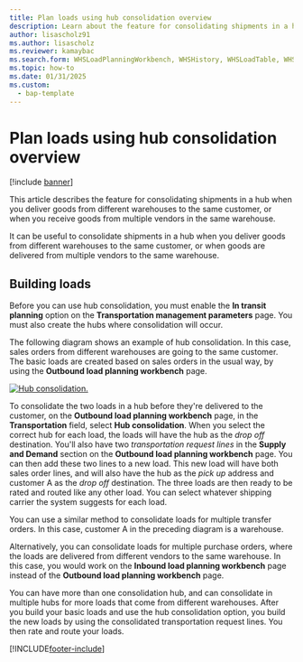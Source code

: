 ```yaml
---
title: Plan loads using hub consolidation overview
description: Learn about the feature for consolidating shipments in a hub when you deliver goods from different warehouses to the same customer.
author: lisascholz91
ms.author: lisascholz
ms.reviewer: kamaybac
ms.search.form: WHSLoadPlanningWorkbench, WHSHistory, WHSLoadTable, WHSLoadPlanningListPage, TMSParameters, WHSOutboundLoadPlanningWorkbench, WHSInboundLoadPlanningWorkbench
ms.topic: how-to
ms.date: 01/31/2025
ms.custom: 
  - bap-template
---
```


# Plan loads using hub consolidation overview

[!include [banner](../includes/banner.md)]

This article describes the feature for consolidating shipments in a hub when you deliver goods from different warehouses to the same customer, or when you receive goods from multiple vendors in the same warehouse.

It can be useful to consolidate shipments in a hub when you deliver goods from different warehouses to the same customer, or when goods are delivered from multiple vendors to the same warehouse.

## Building loads

Before you can use hub consolidation, you must enable the **In transit planning** option on the **Transportation management parameters** page. You must also create the hubs where consolidation will occur.

The following diagram shows an example of hub consolidation. In this case, sales orders from different warehouses are going to the same customer. The basic loads are created based on sales orders in the usual way, by using the **Outbound load planning workbench** page.

[![Hub consolidation.](./media/hubconsol.jpg)](./media/hubconsol.jpg)

To consolidate the two loads in a hub before they're delivered to the customer, on the **Outbound load planning workbench** page, in the **Transportation** field, select **Hub consolidation**. When you select the correct hub for each load, the loads will have the hub as the *drop off* destination. You'll also have two *transportation request lines* in the **Supply and Demand** section on the **Outbound load planning workbench** page. You can then add these two lines to a new load. This new load will have both sales order lines, and will also have the hub as the *pick up* address and customer A as the *drop off* destination. The three loads are then ready to be rated and routed like any other load. You can select whatever shipping carrier the system suggests for each load.

You can use a similar method to consolidate loads for multiple transfer orders. In this case, customer A in the preceding diagram is a warehouse.

Alternatively, you can consolidate loads for multiple purchase orders, where the loads are delivered from different vendors to the same warehouse. In this case, you would work on the **Inbound load planning workbench** page instead of the **Outbound load planning workbench** page.

You can have more than one consolidation hub, and can consolidate in multiple hubs for more loads that come from different warehouses. After you build your basic loads and use the hub consolidation option, you build the new loads by using the consolidated transportation request lines. You then rate and route your loads.

[!INCLUDE[footer-include](../../includes/footer-banner.md)]
